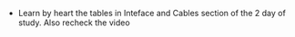 - Learn by heart the tables in Inteface and Cables section of the 2 day of study. Also recheck the video